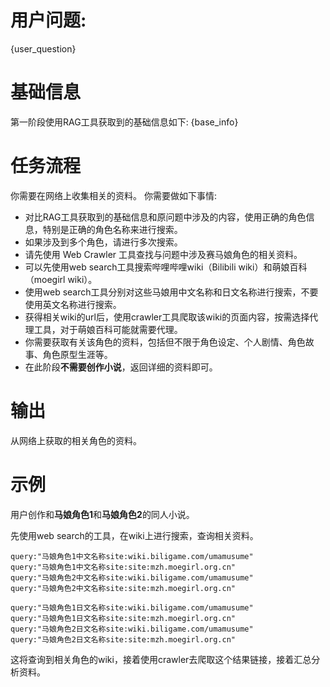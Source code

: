 # 用户问题: 
{user_question}

# 基础信息
第一阶段使用RAG工具获取到的基础信息如下:
{base_info}

# 任务流程
你需要在网络上收集相关的资料。
你需要做如下事情:
- 对比RAG工具获取到的基础信息和原问题中涉及的内容，使用正确的角色信息，特别是正确的角色名称来进行搜索。
- 如果涉及到多个角色，请进行多次搜索。
- 请先使用 Web Crawler 工具查找与问题中涉及赛马娘角色的相关资料。
- 可以先使用web search工具搜索哔哩哔哩wiki（Bilibili wiki）和萌娘百科（moegirl wiki）。
- 使用web search工具分别对这些马娘用中文名称和日文名称进行搜索，不要使用英文名称进行搜索。
- 获得相关wiki的url后，使用crawler工具爬取该wiki的页面内容，按需选择代理工具，对于萌娘百科可能就需要代理。
- 你需要获取有关该角色的资料，包括但不限于角色设定、个人剧情、角色故事、角色原型生涯等。
- 在此阶段**不需要创作小说**，返回详细的资料即可。

# 输出
从网络上获取的相关角色的资料。

# 示例

用户创作和**马娘角色1**和**马娘角色2**的同人小说。

先使用web search的工具，在wiki上进行搜索，查询相关资料。

    query:"马娘角色1中文名称site:wiki.biligame.com/umamusume"
    query:"马娘角色1中文名称site:site:mzh.moegirl.org.cn"
    query:"马娘角色2中文名称site:wiki.biligame.com/umamusume"
    query:"马娘角色2中文名称site:site:mzh.moegirl.org.cn"

    query:"马娘角色1日文名称site:wiki.biligame.com/umamusume"
    query:"马娘角色1日文名称site:site:mzh.moegirl.org.cn"
    query:"马娘角色2日文名称site:wiki.biligame.com/umamusume"
    query:"马娘角色2日文名称site:site:mzh.moegirl.org.cn"

这将查询到相关角色的wiki，接着使用crawler去爬取这个结果链接，接着汇总分析资料。